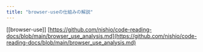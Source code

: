 ```yaml
---
title: "browser-useの仕組みの解説"
---
```


[[browser-use]]
[https://github.com/nishio/code-reading-docs/blob/main/browser_use_analysis.md](https://github.com/nishio/code-reading-docs/blob/main/browser_use_analysis.md)
